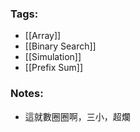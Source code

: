 ### Tags:
- [[Array]]
- [[Binary Search]]
- [[Simulation]]
- [[Prefix Sum]]
### Notes:
- 這就數圈圈啊，三小，超爛